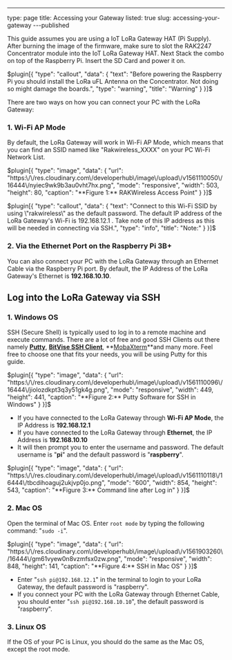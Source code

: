 ---
type: page
title: Accessing your Gateway
listed: true
slug: accessing-your-gateway
---published

This guide assumes you are using a IoT LoRa Gateway HAT (Pi Supply). After burning the image of the firmware, make sure to slot the RAK2247 Concentrator module into the IoT LoRa Gateway HAT. Next Stack the combo on top of the Raspberry Pi. Insert the SD Card and power it on.

$plugin[{
    "type": "callout",
    "data": {
        "text": "Before powering the Raspberry Pi you should install the LoRa uFL Antenna on the Concentrator.  Not doing so might damage the boards.",
        "type": "warning",
        "title": "Warning"
    }
}]$

There are two ways on how you can connect your PC with the LoRa Gateway:

### 1. Wi-Fi AP Mode

By default, the LoRa Gateway will work in Wi-Fi AP Mode, which means that you can find an SSID named like "Rakwireless_XXXX" on your PC Wi-Fi Network List.

$plugin[{
    "type": "image",
    "data": {
        "url": "https:\/\/res.cloudinary.com\/developerhub\/image\/upload\/v1561110050\/16444\/nyiec9wk9b3au0vht7hx.png",
        "mode": "responsive",
        "width": 503,
        "height": 80,
        "caption": "**Figure 1:** RAKWireless Access Point"
    }
}]$

$plugin[{
    "type": "callout",
    "data": {
        "text": "Connect to this Wi-Fi SSID by using \"rakwireless\" as the default password. The default IP address of the LoRa Gateway's Wi-Fi is 192.168.12.1 . Take note of this IP address as this will be needed in connecting via SSH.",
        "type": "info",
        "title": "Note:"
    }
}]$

### 2. Via the Ethernet Port on the Raspberry Pi 3B+

You can also connect your PC with the LoRa Gateway through an Ethernet Cable via the Raspberry Pi port. By default, the IP Address of the LoRa Gateway's Ethernet is **192.168.10.10**.

## Log into the LoRa Gateway via SSH

### 1. Windows OS

SSH (Secure Shell) is typically used to log in to a remote machine and execute commands. There are a lot of free and good SSH Clients out there namely [**Putty**](https://www.chiark.greenend.org.uk/~sgtatham/putty/latest.html), [**BitVise SSH Client**](https://www.bitvise.com/ssh-client-download), **[MobaXterm](https://mobaxterm.mobatek.net/)**and many more. Feel free to choose one that fits your needs, you will be using Putty for this guide.

$plugin[{
    "type": "image",
    "data": {
        "url": "https:\/\/res.cloudinary.com\/developerhub\/image\/upload\/v1561110096\/16444\/jiolozdkpt3q3y51gk4g.png",
        "mode": "responsive",
        "width": 449,
        "height": 441,
        "caption": "**Figure 2:** Putty Software for SSH in Windows"
    }
}]$

- If you have connected to the LoRa Gateway through **Wi-Fi AP Mode**, the IP Address is **192.168.12.1**
- If you have connected to the LoRa Gateway through **Ethernet**, the IP Address is **192.168.10.10**
- It will then prompt you to enter the username and password. The default username is "**pi**" and the default password is "**raspberry**".

$plugin[{
    "type": "image",
    "data": {
        "url": "https:\/\/res.cloudinary.com\/developerhub\/image\/upload\/v1561110118\/16444\/tbcdihoaguj2ukjvp0jo.png",
        "mode": "600",
        "width": 854,
        "height": 543,
        "caption": "**Figure 3:** Command line after Log in"
    }
}]$

### 2. Mac OS

Open the terminal of Mac OS. Enter `root mode` by typing the following command: "`sudo -i`".

$plugin[{
    "type": "image",
    "data": {
        "url": "https:\/\/res.cloudinary.com\/developerhub\/image\/upload\/v1561903260\/16444\/gm61vyew0n8vzmfsx0zw.png",
        "mode": "responsive",
        "width": 848,
        "height": 141,
        "caption": "**Figure 4:** SSH in Mac OS"
    }
}]$

- Enter "`ssh pi@192.168.12.1`" in the terminal to login to your LoRa Gateway, the default password is "raspberry".
- If you connect your PC with the LoRa Gateway through Ethernet Cable, you should enter "`ssh pi@192.168.10.10`", the default password is "raspberry".

### 3. Linux OS

If the OS of your PC is Linux, you should do the same as the Mac OS, except the root mode.

